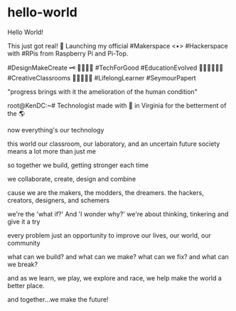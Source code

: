 # hello-world

Hello World!

This just got real! 🤖 Launching my official #Makerspace <•> #Hackerspace with #RPis from Raspberry Pi and Pi-Top.

#DesignMakeCreate 🗝 👾👨🏻‍💻 #TechForGood #EducationEvolved 👩🏻‍🏫👨🏻‍💻 #CreativeClassrooms 🏻‍🏫👩🏻‍🎓 #LifelongLearner #SeymourPapert

"progress brings with it the amelioration of the human condition"

root@KenDC:~# Technologist made with 💚 in Virginia for the betterment of the 🌎

now everything's our technology

this world our classroom, our laboratory, and an uncertain future society means a lot more than just me

so together we build, getting stronger each time

we collaborate, create, design and combine

cause we are the makers, the modders, the dreamers. the hackers, creators, designers, and schemers

we're the 'what if?' And 'I wonder why?' we're about thinking, tinkering and give it a try

every problem just an opportunity to improve our lives, our world, our community

what can we build? and what can we make? what can we fix? and what can we break?

and as we learn, we play, we explore and race, we help make the world a better place.

and together...we make the future!